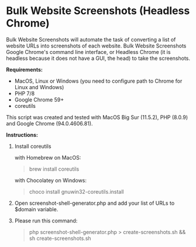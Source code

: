 # Bulk Website Screenshots (Headless Chrome)
Bulk Website Screenshots will automate the task of converting a list of website URLs into screenshots of each website. Bulk Website Screenshots Google Chrome's command line interface, or Headless Chrome (it is headless because it does not have a GUI, the head) to take the screenshots.

**Requirements:**
 * MacOS, Linux or Windows (you need to configure path to Chrome for Linux and Windows)
  * PHP 7/8
  * Google Chrome 59+
  * coreutils

This script was created and tested with MacOS Big Sur (11.5.2), PHP (8.0.9) and Google Chrome (94.0.4606.81).

**Instructions:**

 1. Install coreutils

    with Homebrew on MacOS:
    > brew install coreutils
    
    with Chocolatey on Windows:
    > choco install gnuwin32-coreutils.install
 2. Open screenshot-shell-generator.php and add your list of URLs to $domain variable.
 3. Please run this command:

    > php screenshot-shell-generator.php > create-screenshots.sh && sh
    > create-screenshots.sh

